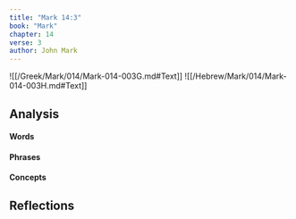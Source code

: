```yaml
---
title: "Mark 14:3"
book: "Mark"
chapter: 14
verse: 3
author: John Mark
---
```

![[/Greek/Mark/014/Mark-014-003G.md#Text]]
![[/Hebrew/Mark/014/Mark-014-003H.md#Text]]

## Analysis

#### Words

#### Phrases

#### Concepts

## Reflections
